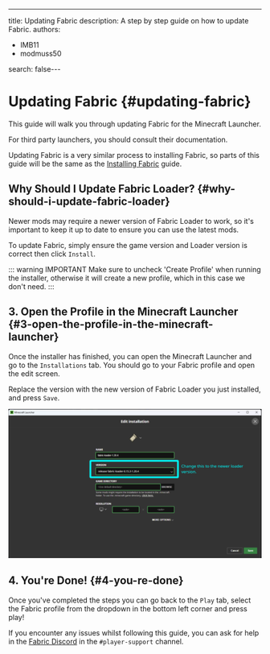 ---
title: Updating Fabric
description: A step by step guide on how to update Fabric.
authors:
  - IMB11
  - modmuss50

search: false---

# Updating Fabric {#updating-fabric}

This guide will walk you through updating Fabric for the Minecraft Launcher.

For third party launchers, you should consult their documentation.

Updating Fabric is a very similar process to installing Fabric, so parts of this guide will be the same as the [Installing Fabric](./installing-fabric) guide.

## Why Should I Update Fabric Loader? {#why-should-i-update-fabric-loader}

Newer mods may require a newer version of Fabric Loader to work, so it's important to keep it up to date to ensure you can use the latest mods.

<!-- Include steps from installing guide, no need to repeat them. -->
<!--@include: ./installing-fabric.md{12,41}-->

To update Fabric, simply ensure the game version and Loader version is correct then click `Install`.

::: warning IMPORTANT
Make sure to uncheck 'Create Profile' when running the installer, otherwise it will create a new profile, which in this case we don't need.
:::

## 3. Open the Profile in the Minecraft Launcher {#3-open-the-profile-in-the-minecraft-launcher}

Once the installer has finished, you can open the Minecraft Launcher and go to the `Installations` tab. You should go to your Fabric profile and open the edit screen.

Replace the version with the new version of Fabric Loader you just installed, and press `Save`.

![Updating Fabric Loader version in the Minecraft Launcher](/assets/players/updating-fabric.png)

## 4. You're Done! {#4-you-re-done}

Once you've completed the steps you can go back to the `Play` tab, select the Fabric profile from the dropdown in the bottom left corner and press play!

If you encounter any issues whilst following this guide, you can ask for help in the [Fabric Discord](https://discord.gg/v6v4pMv) in the `#player-support` channel.
